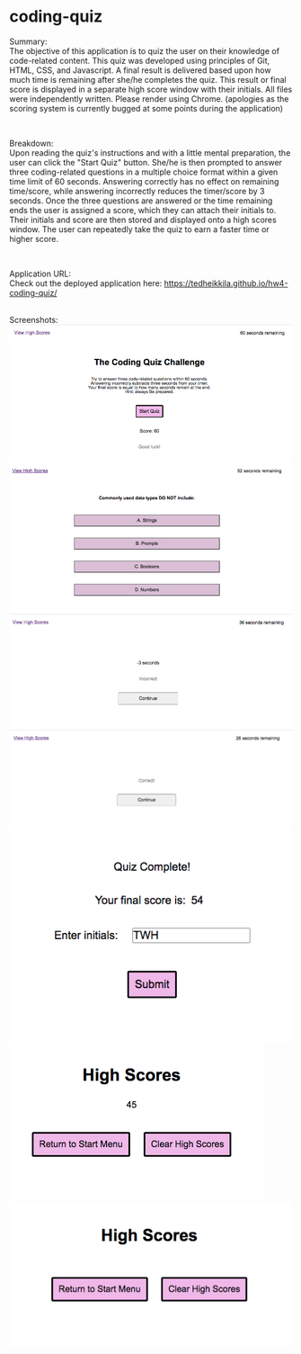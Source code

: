 # coding-quiz

Summary:
<br>
The objective of this application is to quiz the user on their knowledge of code-related content. This quiz was developed using principles of Git, HTML, CSS, and Javascript. A final result is delivered based upon how much time is remaining after she/he completes the quiz. This result or final score is displayed in a separate high score window with their initials. All files were independently written. Please render using Chrome. (apologies as the scoring system is currently bugged at some points during the application)

<br>

Breakdown:
<br>
Upon reading the quiz's instructions and with a little mental preparation, the user can click the "Start Quiz" button. She/he is then prompted to answer three coding-related questions in a multiple choice format within a given time limit of 60 seconds. Answering correctly has no effect on remaining time/score, while answering incorrectly reduces the timer/score by 3 seconds. Once the three questions are answered or the time remaining ends the user is assigned a score, which they can attach their initials to. Their initials and score are then stored and displayed onto a high scores window. The user can repeatedly take the quiz to earn a faster time or higher score. 

<br>

Application URL:
<br>
Check out the deployed application here: https://tedheikkila.github.io/hw4-coding-quiz/
<br>

<br>
Screenshots:
<br>
<img src = "./images/hw4-1.png">
<img src = "./images/hw4-2.png">
<img src = "./images/hw4-3.png">
<img src = "./images/hw4-4.png">
<img src = "./images/hw4-5.png">
<img src = "./images/hw4-6.png">
<img src = "./images/hw4-7.png">

